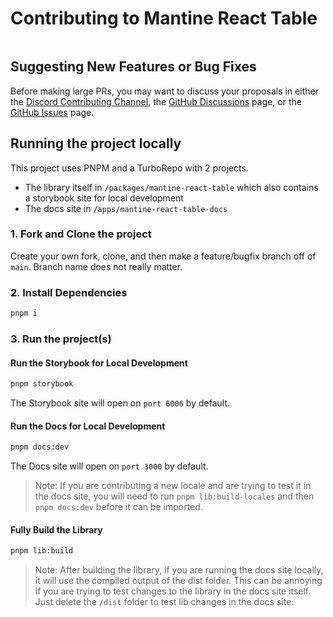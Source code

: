 # Contributing to Mantine React Table

<a href="http://makeapullrequest.com" target="_blank">
  <img alt="" src="https://img.shields.io/badge/PRs-welcome-brightgreen.svg?style=flat-square" />
</a>

## Suggesting New Features or Bug Fixes

Before making large PRs, you may want to discuss your proposals in either the [Discord Contributing Channel](https://discord.gg/5wqyRx6fnm), the [GitHub Discussions](https://github.com/KevinVandy/mantine-react-table/discussions) page, or the [GitHub Issues](https://github.com/KevinVandy/mantine-react-table/issues) page.

## Running the project locally

This project uses PNPM and a TurboRepo with 2 projects.

- The library itself in `/packages/mantine-react-table` which also contains a storybook site for local development
- The docs site in `/apps/mantine-react-table-docs`

### 1. Fork and Clone the project

Create your own fork, clone, and then make a feature/bugfix branch off of `main`. Branch name does not really matter.

### 2. Install Dependencies

```bash
pnpm i
```

### 3. Run the project(s)

#### Run the Storybook for Local Development

```bash
pnpm storybook
```

The Storybook site will open on `port 6006` by default.

#### Run the Docs for Local Development

```bash
pnpm docs:dev
```

The Docs site will open on `port 3000` by default.

> Note: If you are contributing a new locale and are trying to test it in the docs site, you will need to run `pnpm lib:build-locales` and then `pnpm docs:dev` before it can be imported.

#### Fully Build the Library

```bash
pnpm lib:build
```

> Note: After building the library, if you are running the docs site locally, it will use the compiled output of the dist folder. This can be annoying if you are trying to test changes to the library in the docs site itself. Just delete the `/dist` folder to test lib changes in the docs site.